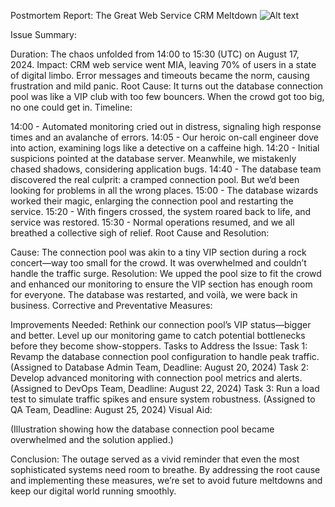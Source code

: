 Postmortem Report: The Great Web Service CRM Meltdown
![Alt text]([URL](https://www.google.com/imgres?q=fire%20truck&imgurl=https%3A%2F%2Fi0.wp.com%2Fkevcor.co.za%2Fwp-content%2Fuploads%2F2016%2F11%2FThe-Components-of-a-Fire-Truck-1.jpg%3Ffit%3D800%252C450%26ssl%3D1&imgrefurl=https%3A%2F%2Fkevcor.co.za%2Fthe-components-of-a-fire-truck%2F&docid=XtcXQ3CVr_SX9M&tbnid=LLi2R7diaB9EgM&vet=12ahUKEwi51PS6tf-HAxVflf0HHU7WE-0QM3oECFsQAA..i&w=800&h=450&hcb=2&ved=2ahUKEwi51PS6tf-HAxVflf0HHU7WE-0QM3oECFsQAA))

Issue Summary:

Duration: The chaos unfolded from 14:00 to 15:30 (UTC) on August 17, 2024.
Impact: CRM web service went MIA, leaving 70% of users in a state of digital limbo. Error messages and timeouts became the norm, causing frustration and mild panic.
Root Cause: It turns out the database connection pool was like a VIP club with too few bouncers. When the crowd got too big, no one could get in.
Timeline:

14:00 - Automated monitoring cried out in distress, signaling high response times and an avalanche of errors.
14:05 - Our heroic on-call engineer dove into action, examining logs like a detective on a caffeine high.
14:20 - Initial suspicions pointed at the database server. Meanwhile, we mistakenly chased shadows, considering application bugs.
14:40 - The database team discovered the real culprit: a cramped connection pool. But we’d been looking for problems in all the wrong places.
15:00 - The database wizards worked their magic, enlarging the connection pool and restarting the service.
15:20 - With fingers crossed, the system roared back to life, and service was restored.
15:30 - Normal operations resumed, and we all breathed a collective sigh of relief.
Root Cause and Resolution:

Cause: The connection pool was akin to a tiny VIP section during a rock concert—way too small for the crowd. It was overwhelmed and couldn’t handle the traffic surge.
Resolution: We upped the pool size to fit the crowd and enhanced our monitoring to ensure the VIP section has enough room for everyone. The database was restarted, and voilà, we were back in business.
Corrective and Preventative Measures:

Improvements Needed:
Rethink our connection pool’s VIP status—bigger and better.
Level up our monitoring game to catch potential bottlenecks before they become show-stoppers.
Tasks to Address the Issue:
Task 1: Revamp the database connection pool configuration to handle peak traffic. (Assigned to Database Admin Team, Deadline: August 20, 2024)
Task 2: Develop advanced monitoring with connection pool metrics and alerts. (Assigned to DevOps Team, Deadline: August 22, 2024)
Task 3: Run a load test to simulate traffic spikes and ensure system robustness. (Assigned to QA Team, Deadline: August 25, 2024)
Visual Aid:

(Illustration showing how the database connection pool became overwhelmed and the solution applied.)

Conclusion:
The outage served as a vivid reminder that even the most sophisticated systems need room to breathe. By addressing the root cause and implementing these measures, we’re set to avoid future meltdowns and keep our digital world running smoothly.


